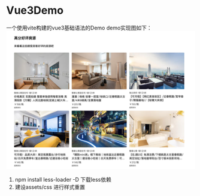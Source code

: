 # Vue3Demo
一个使用vite构建的vue3基础语法的Demo
demo实现图如下：
![alt text](image.png)


1. npm install less-loader -D 下载less依赖
2. 建设assets/css 进行样式重置